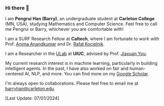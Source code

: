 ### Hi there 👋

<!--
**barryhpr/barryhpr** is a ✨ _special_ ✨ repository because its `README.md` (this file) appears on your GitHub profile.

Here are some ideas to get you started:

- 🔭 I’m currently working on ...
- 🌱 I’m currently learning ...
- 👯 I’m looking to collaborate on ...
- 🤔 I’m looking for help with ...
- 💬 Ask me about ...
- 📫 How to reach me: ...
- 😄 Pronouns: ...
- ⚡ Fun fact: ...
-->



I am **Pengrui Han (Barry)**, an undergraduate student at **Carleton College** (MN, USA), studying Mathematics and Computer Science. Feel free to call me Pengrui or Barry, whichever you are comfortable with!

I am a SURF Research Fellow at **Caltech**, where I am fortunate to work with Prof. [Anima Anandkumar](http://tensorlab.cms.caltech.edu/users/anima/) and Dr. [Rafał Kocielnik](http://www.rkocielnik.com/).

I am a Researcher in the [ULab](https://github.com/ulab-uiuc) at **UIUC**, advised by Prof. [Jiaxuan You](https://cs.stanford.edu/people/jiaxuan/).

My current research interest is in machine learning, particularly in building intelligent agents. In the past, I have also worked on fair and human-centered AI, NLP, and more. You can find more on my [Google Scholar](https://scholar.google.com/citations?user=bSyG8UYAAAAJ&hl=en).

I'm always open to collaborations. Please feel free to email me at barryhan@carleton.edu.

[Last Update: 07/01/2024]


